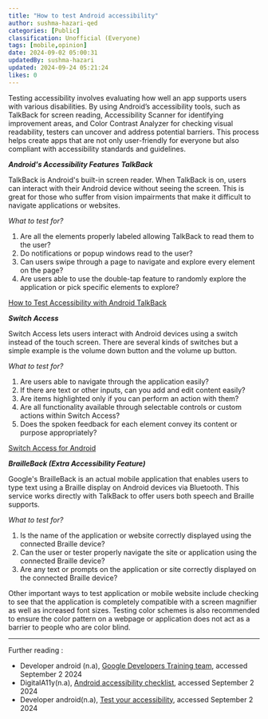 ```yaml
---
title: "How to test Android accessibility"
author: sushma-hazari-qed
categories: [Public]
classification: Unofficial (Everyone)
tags: [mobile,opinion]
date: 2024-09-02 05:00:31 
updatedBy: sushma-hazari
updated: 2024-09-24 05:21:24 
likes: 0
---
```


Testing accessibility involves evaluating how well an app supports users with various disabilities. By using Android’s accessibility tools, such as TalkBack for screen reading, Accessibility Scanner for identifying improvement areas, and Color Contrast Analyzer for checking visual readability, testers can uncover and address potential barriers. This process helps create apps that are not only user-friendly for everyone but also compliant with accessibility standards and guidelines.

***Android's Accessibility Features***
***TalkBack***

TalkBack is Android's built-in screen reader. When TalkBack is on, users can interact with their Android device without seeing the screen. This is great for those who suffer from vision impairments that make it difficult to navigate applications or websites.

*What to test for?*

1. Are all the elements properly labeled allowing TalkBack to read them to the user?
2. Do notifications or popup windows read to the user?
3. Can users swipe through a page to navigate and explore every element on the page?
4. Are users able to use the double-tap feature to randomly explore the application or pick specific elements to explore?

[How to Test Accessibility with Android TalkBack](https://accessibility.huit.harvard.edu/test-android-talkback)

***Switch Access***

Switch Access lets users interact with Android devices using a switch instead of the touch screen. There are several kinds of switches but a simple example is the volume down button and the volume up button.

*What to test for?*

1. Are users able to navigate through the application easily?
2.  If there are text or other inputs, can you add and edit content easily?
3. Are items highlighted only if you can perform an action with them?
4. Are all functionality available through selectable controls or custom actions within Switch Access?
5. Does the spoken feedback for each element convey its content or purpose appropriately?

[Switch Access for Android](https://appt.org/en/docs/android/features/switch-access)

***BrailleBack (Extra Accessibility Feature)***

Google's BrailleBack is an actual mobile application that enables users to type text using a Braille display on Android devices via Bluetooth. This service works directly with TalkBack to offer users both speech and Braille supports.

*What to test for?*

1. Is the name of the application or website correctly displayed using the connected Braille device?
2. Can the user or tester properly navigate the site or application using the connected Braille device?
3. Are any text or prompts on the application or site correctly displayed on the connected Braille device?

Other important ways to test application or mobile website include checking to see that the application is completely compatible with a screen magnifier as well as increased font sizes. Testing color schemes is also recommended to ensure the color pattern on a webpage or application does not act as a barrier to people who are color blind. 

***
Further reading :
* Developer android (n.a), [ Google Developers Training team](https://developer.android.com/codelabs/basic-android-kotlin-compose-test-accessibility#0), accessed September 2 2024
* DigitalA11y(n.a), [Android accessibility checklist]( https://www.digitala11y.com/android-accessibility-testing-checklist/), accessed September 2 2024
* Developer android(n.a), [Test your accessibility](https://developer.android.com/guide/topics/ui/accessibility/testing), accessed September 2 2024
